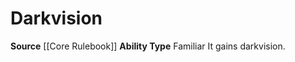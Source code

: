 ﻿---
ability_type: Familiar
actions: null
frequency: null
id: '5'
name: Darkvision
rarity: Common
requirement: null
source: '[[DATABASE/source/Core Rulebook|Core Rulebook]]'
trait: null
type: Familiar Ability

---
# Darkvision

**Source** [[Core Rulebook]] 
**Ability Type** Familiar
It gains darkvision.